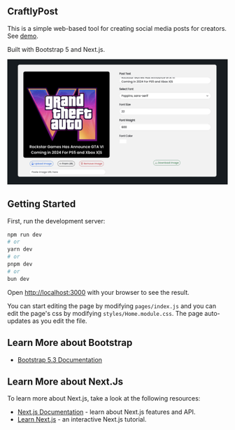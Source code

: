 ## CraftlyPost

This is a simple web-based tool for creating social media posts for creators. See [demo](https://mayadunneandco.com/lab/post-maker).

Built with Bootstrap 5 and Next.js.

![CraftlyPost](./public/Image.jpeg)

## Getting Started

First, run the development server:

```bash
npm run dev
# or
yarn dev
# or
pnpm dev
# or
bun dev
```

Open [http://localhost:3000](http://localhost:3000) with your browser to see the result.

You can start editing the page by modifying `pages/index.js` and you can edit the page's css by modifying `styles/Home.module.css`. The page auto-updates as you edit the file.

## Learn More about Bootstrap

- [Bootstrap 5.3 Documentation](https://getbootstrap.com/docs/5.3/getting-started/introduction/)

## Learn More about Next.Js

To learn more about Next.js, take a look at the following resources:

- [Next.js Documentation](https://nextjs.org/docs) - learn about Next.js features and API.
- [Learn Next.js](https://nextjs.org/learn) - an interactive Next.js tutorial.